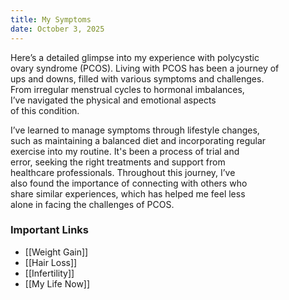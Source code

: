```yaml
---
title: My Symptoms
date: October 3, 2025
---
```

Here’s a detailed glimpse into my experience with polycystic  
ovary syndrome (PCOS). Living with PCOS has been a journey of  
ups and downs, filled with various symptoms and challenges.  
From irregular menstrual cycles to hormonal imbalances,  
I’ve navigated the physical and emotional aspects  
of this condition. 

I’ve learned to manage symptoms through lifestyle changes,  
such as maintaining a balanced diet and incorporating regular  
exercise into my routine. It's been a process of trial and  
error, seeking the right treatments and support from  
healthcare professionals. Throughout this journey, I’ve  
also found the importance of connecting with others who  
share similar experiences, which has helped me feel less  
alone in facing the challenges of PCOS.
### Important Links

* [[Weight Gain]]
* [[Hair Loss]]
* [[Infertility]]
* [[My Life Now]]